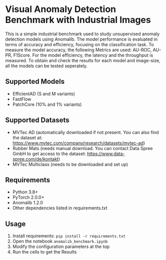 # Visual Anomaly Detection Benchmark with Industrial Images

This is a simple industrial benchmark used to study unsupervised anomaly detection models using Anomalib.
The model performance is evaluated in terms of accuracy and efficiency, focusing on the classification task.
To measure the model accuracy, the following Metrics are used: AU-ROC, AU-PR, F1Score.
For the model efficiency, the latency and the throughput is measured.
To obtain and check the results for each model and image-size, all the models can be tested seperately.

## Supported Models
- EfficientAD (S and M variants)
- FastFlow
- PatchCore (10% and 1% variants)

## Supported Datasets
- MVTec AD (automatically downloaded if not present. You can also find the dataset at: https://www.mvtec.com/company/research/datasets/mvtec-ad)
- Rubber Mats (needs manual download. You can contact Data Spree GmbH to get access to the dataset: https://www.data-spree.com/de/kontakt)
- MVTec Multiclass (needs to be downloaded and set up)

## Requirements
- Python 3.8+
- PyTorch 2.0.0+
- Anomalib 1.2.0
- Other dependencies listed in requirements.txt

## Usage
1. Install requirements: `pip install -r requirements.txt`
2. Open the notebook `anomalib_benchmark.ipynb`
3. Modify the configuration parameters at the top
4. Run the cells to get the Results

